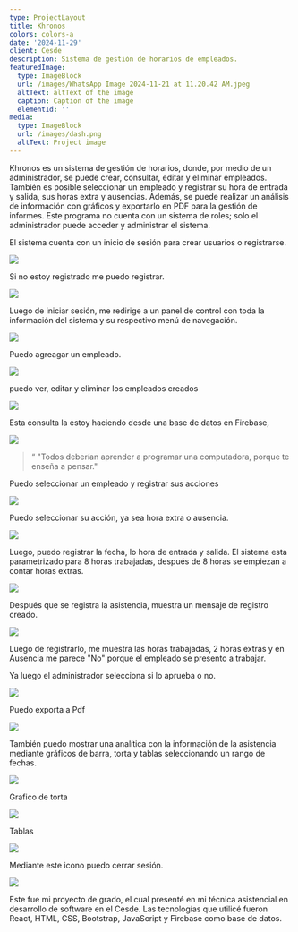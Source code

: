 ```yaml
---
type: ProjectLayout
title: Khronos
colors: colors-a
date: '2024-11-29'
client: Cesde
description: Sistema de gestión de horarios de empleados.
featuredImage:
  type: ImageBlock
  url: /images/WhatsApp Image 2024-11-21 at 11.20.42 AM.jpeg
  altText: altText of the image
  caption: Caption of the image
  elementId: ''
media:
  type: ImageBlock
  url: /images/dash.png
  altText: Project image
---
```

Khronos es un sistema de gestión de horarios, donde, por medio de un administrador, se puede crear, consultar, editar y eliminar empleados. También es posible seleccionar un empleado y registrar su hora de entrada y salida, sus horas extra y ausencias. Además, se puede realizar un análisis de información con gráficos y exportarlo en PDF para la gestión de informes. Este programa no cuenta con un sistema de roles; solo el administrador puede acceder y administrar el sistema.

El sistema cuenta con un inicio de sesión para crear usuarios o registrarse.

![](/images/login1.png)

Si no estoy registrado me puedo registrar.

![](/images/login.png)


Luego de iniciar sesión, me redirige a un panel de control con toda la información del sistema y su respectivo menú de navegación.


![](/images/dash.png)

Puedo agreagar un empleado.

![](/images/agre.png)

puedo ver, editar y eliminar los empleados creados

![](/images/consu.png)

Esta consulta la estoy haciendo desde una base de datos en Firebase, 

![](/images/fire.png)



> “
> "Todos deberían aprender a programar una computadora, porque te enseña a pensar."
>
>

Puedo seleccionar un empleado y registrar sus acciones

![](/images/sel.png)

Puedo seleccionar su acción, ya sea hora extra o ausencia.

![](/images/sele2.png)

Luego, puedo registrar la fecha, lo hora de entrada y salida. El sistema esta parametrizado para 8 horas trabajadas, después de 8 horas se empiezan a contar horas extras.

![](/images/sel3.png)

Después que se registra la asistencia, muestra un mensaje de registro creado.

![](/images/sel4.png)

Luego de registrarlo, me muestra las horas trabajadas, 2 horas extras y en Ausencia me parece "No" porque el empleado se presento a trabajar. 

Ya luego el administrador selecciona si lo aprueba o no.



![](/images/sele5.png)

Puedo exporta a Pdf

![](/images/pdf.png)

También puedo mostrar una analítica con la información de la asistencia mediante gráficos de barra, torta y tablas seleccionando un rango de fechas.

![](/images/graf.png)

Grafico de torta

![](/images/torta.png)

Tablas

![](/images/tablas.png)

Mediante este icono puedo cerrar sesión.

![](/images/cerr.png)


Este fue mi proyecto de grado, el cual presenté en mi técnica asistencial en desarrollo de software en el Cesde. Las tecnologías que utilicé fueron React, HTML, CSS, Bootstrap, JavaScript y Firebase como base de datos.

